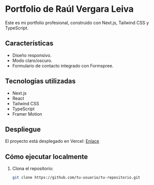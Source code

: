 # Portfolio de Raúl Vergara Leiva

Este es mi portfolio profesional, construido con Next.js, Tailwind CSS y TypeScript.

## Características
- Diseño responsivo.
- Modo claro/oscuro.
- Formulario de contacto integrado con Formspree.

## Tecnologías utilizadas
- Next.js
- React
- Tailwind CSS
- TypeScript
- Framer Motion

## Despliegue
El proyecto está desplegado en Vercel: [Enlace](https://tu-enlace.vercel.app)

## Cómo ejecutar localmente
1. Clona el repositorio:
   ```bash
   git clone https://github.com/tu-usuario/tu-repositorio.git